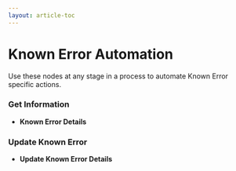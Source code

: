 ```yaml
---
layout: article-toc
---
```

# Known Error Automation
Use these nodes at any stage in a process to automate Known Error specific actions.
### Get Information
* **Known Error Details**<br>
### Update Known Error
* **Update Known Error Details**<br>